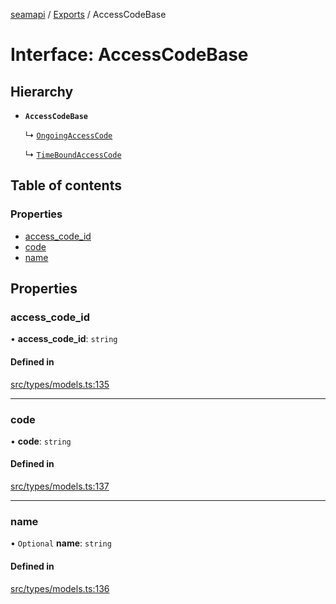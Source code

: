 [seamapi](../README.md) / [Exports](../modules.md) / AccessCodeBase

# Interface: AccessCodeBase

## Hierarchy

- **`AccessCodeBase`**

  ↳ [`OngoingAccessCode`](OngoingAccessCode.md)

  ↳ [`TimeBoundAccessCode`](TimeBoundAccessCode.md)

## Table of contents

### Properties

- [access\_code\_id](AccessCodeBase.md#access_code_id)
- [code](AccessCodeBase.md#code)
- [name](AccessCodeBase.md#name)

## Properties

### access\_code\_id

• **access\_code\_id**: `string`

#### Defined in

[src/types/models.ts:135](https://github.com/seamapi/javascript/blob/main/src/types/models.ts#L135)

___

### code

• **code**: `string`

#### Defined in

[src/types/models.ts:137](https://github.com/seamapi/javascript/blob/main/src/types/models.ts#L137)

___

### name

• `Optional` **name**: `string`

#### Defined in

[src/types/models.ts:136](https://github.com/seamapi/javascript/blob/main/src/types/models.ts#L136)

